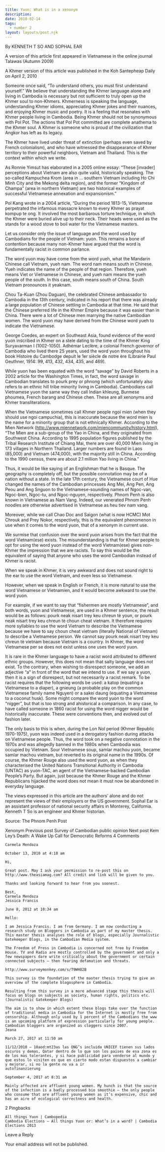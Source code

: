 ```yaml
---
title: Yuon: What is in a xenonym
description: 
date: 2010-02-14
tags:
  - number 2
layout: layouts/post.njk
---
```

By KENNETH T SO AND SOPHAL EAR

A version of this article first appeared in Vietnamese in the online journal Talawas (Autumn 2009)

A Khmer version of this article was published in the Koh Santepheap Daily on April 2,  2010

Someone once said, “To understand others, you must first understand yourself.” We believe that understanding the Khmer language alone and living in Cambodia is necessary but not sufficient to truly open up the Khmer soul to non-Khmers. Khmerness is speaking the language, understanding Khmer idioms, appreciating Khmer jokes and their nuances, and enjoying Khmer music and poetry. It is a feeling that resonates with Khmer people living in Cambodia. Being Khmer should not be synonymous with Pol Pot. The actions that Pol Pot committed are complete anathema to the Khmer soul. A Khmer is someone who is proud of the civilization that Angkor has left as its legacy.

The Khmer have lived under threat of extinction (perhaps even saved by French colonialism), and who have witnessed the disappearance of Khmer territory to their powerful neighbors, Vietnam and Thailand. This is the context within which we write.

As Ronnie Yimsut has elaborated in a 2005 online essay: “These [invader] perceptions about Vietnam are also quite valid, historically speaking. The so-called Kampuchea Krom (area in … southern Vietnam including Ho Chi Minh City and the Mekong delta region), and the former “Kingdom of Champa” (area in northern Vietnam) are two historical examples of successful Vietnamese annexation and expansionism.”

Pol Kang wrote in a 2004 article, “During the period 1813-15, Vietnamese perpetrated the infamous massacre known to every Khmer as prayat kompup te ong. It involved the most barbarous torture technique, in which the Khmer were buried alive up to their neck. Their heads were used as the stands for a wood stove to boil water for the Vietnamese masters.

Let us consider only the issue of language and the word used by Cambodians for the people of Vietnam: yuon. This remains a bone of contention because many non-Khmer have argued that the word is fundamentally racist in common parlance.

The word yuon may have come from the word yueh, what the Mandarin Chinese call Vietnam, yueh nam. The word nam means south in Chinese. Yueh indicates the name of the people of that region. Therefore, yueh means Viet or Vietnamese in Chinese, and yueh nam means the yueh people of the south. In this case, south means south of China. South Vietnam pronounces it yeaknam.

Chou Ta-Kuan (Zhou Daguan), the celebrated Chinese ambassador to Cambodia in the 13th century, indicated in his report that there was already a large population of Chinese settling in Cambodia at that time. He said that the Chinese preferred life in the Khmer Empire because it was easier than in China. There were a lot of Chinese men marrying the native Cambodian women. The word yuon may have derived from the Chinese word yueh to indicate the Vietnamese.

George Coedes, an expert on Southeast Asia, found evidence of the word yuon inscribed in Khmer on a stele dating to the time of the Khmer King Suryavarman I (1002-1050). Adhémar Leclère, a colonial French governor of Cambodia who lived there 25 years, used the word yuon throughout his book Histoire du Cambodge depuit le 1er siècle de notre ère (Librairie Paul Geuthner, 1914: 99, 413, 432, 434, 435, and 469).

While yuon has been equated with the word “savage” by David Roberts in a 2002 article for the Washington Times, in fact, the word savage in Cambodian translates to pourk prey or phnong (which unfortunately also refers to an ethnic hill tribe minority living in Cambodia). Cambodians call Vietnamese yuon the same way they call Indian khleung, Burmese phoumea, French barang and Chinese chen. These are all xenonyms and Khmer transliterations.

When the Vietnamese sometimes call Khmer people ngoi mien (when they should use ngoi campuchia), this is inaccurate because the word mien is the name for a minority group that is not ethnically Khmer. According to the Mien Network (http://www.miennetwork.com/miencommunity/history.html), “The Mien are a sub-group of the Yao in China, and they originated from Southwest China. According to 1995 population figures published by the Tribal Research Institute of Chiang Mai, there are over 40,000 Mien living in 173 villages in Northern Thailand. Larger numbers are found in Laos (85,000) and Vietnam (474,000), with the majority still in China. According to the 1990 census, there are about 2.1 million Yao living in China.”

Thus, it would be like saying of an Englishman that he is Basque. The geography is completely off, but the possible connotation may be of a nation without a state. In the late 17th century, the Vietnamese court of Hue changed the names of the Cambodian princesses Ang Mei, Ang Pen, Ang Peou and Ang Snguon to the Vietnamese-sounding names of Ngoc-van, Ngoc-bien, Ngoc-tu, and Ngoc-nguyen, respectively. Phnom Penh is also known in Vietnamese as Nam Vang. Indeed, our venerated Phnom Penh noodles are otherwise advertised in Vietnamese as heu tiev nam vang.

Moreover, while we call Chao Doc and Saigon (what is now HCMC) Mot Chrouk and Prey Nokor, respectively, this is the equivalent phenomenon in use when it comes to the word yuon, that of a xenonym in current use.

We surmise that confusion over the word yuon arises from the fact that the word Vietnam(ese) exists. The misunderstanding is that for Khmer people to opt for using the word yuon instead of the word Vietnam(ese) gives non-Khmer the impression that we are racists. To say this would be the equivalent of saying that anyone who uses the word Cambodian instead of Khmer is racist.

When we speak in Khmer, it is very awkward and does not sound right to the ear to use the word Vietnam, and even less so Vietnamese.

However, when we speak in English or French, it is more natural to use the word Vietnamese or Vietnamien, and it would become awkward to use the word yuon.

For example, if we want to say that “fishermen are mostly Vietnamese”, and both words, yuon and Vietnamese, are used in a Khmer sentence, the result would be as follows: pourk neak nisart trey keu chreun tè youn, or pourk neak nisart trey keu chreun tè choun cheat vietnam. It therefore requires more syllables to use the word Vietnam to describe the Vietnamese because we have to say choun cheat vietnam (literally National of Vietnam) to describe a Vietnamese person. We cannot say pourk neak nisart trey keu chreun tè vietnam because Vietnam is a country. In Khmer, the word Vietnamese per se does not exist unless one uses the word yuon.

It is rare in the Khmer language to have a racist word attributed to different ethnic groups. However, this does not mean that salty language does not exist. To the contrary, when wishing to disrespect someone, we add an adjective “a” in front of the word that we intend to use. If we say a yuon, then it is a sign of disrespect, but not necessarily a racist remark. To be racist requires that the following words be used: a katop (equating a Vietnamese to a diaper), a gnieung (a probable play on the common Vietnamese family name Nguyen) or a sakei daung (equating a Vietnamese to a coconut husk). Some might compare the word yuon to the word “nigger”, but that is too strong and ahistorical a comparison. In any case, to have called someone in 1860 racist for using the word nigger would be historically inaccurate. These were conventions then, and evolved out of fashion later.

The only basis to this is when, during the Lon Nol period (Khmer Republic 1970-1975), yuon was indeed used in a derogatory fashion during attacks on Vietnamese people. Thus, the word took on a negative connotation in the 1970s and was allegedly banned in the 1980s when Cambodia was occupied by Vietnam. Sour Vietnamese soup, samlar machou yuon, became samlar machou vietnam, but reverted to its original name in the 1990s. Of course, the Khmer Rouge also used the word yuon, as when they characterised the United Nations Transitional Authority in Cambodia (UNTAC) as yuon-TAC, an agent of the Vietnamese-backed Cambodian People’s Party. But again, just because the Khmer Rouge and the Khmer Republicans hijacked the word does not mean it must now be abandoned in everyday language.

The views expressed in this article are the authors’ alone and do not represent the views of their employers or the US government.
Sophal Ear is an assistant professor of national security affairs in Monterey, California. Kenneth T So is an engineer and Khmer historian.

Source:  The Phnom Penh Post

Xenonym
Previous post
Survey of Cambodian public opinion
Next post
Kem Ley’s Death: A Wake Up Call for Democratic Reforms
4 Comments

    Carmela Mendoza

    October 13, 2010 at 4:18 am

    Hi,

    Great post. May I ask your permission to re-post this on http://www.theasiamag.com? All credit and link will be given to you.

    Thanks and looking forward to hear from you soonest.

    Best,
    Carmela Mendoza
    Jessica Francis

    June 8, 2012 at 10:34 am

    Hello:

    I am Jessica Francis. I am from Germany. I am now conducting a research study on Bloggers in Cambodia as part of my master thesis. This master thesis analyses the role of blogs, especially Journalistic Gatekeeper Blogs, in the Cambodian Media system.

    The Freedom of Press in Cambodia is concerned not free by Freedom House. TV and Radio are mostly controlled by the government and only a few newspapers dare write critically about the government or certain connected subjects – then fearing defamation and threats.

    http://www.surveymonkey.com/s/T9WH82B

    This survey is the foundation of the master thesis trying to give an overview of the complete blogosphere in Cambodia.

    Resulting from this survey in a more advanced stage this thesis will focus on blogs on subjects as society, human rights, politics etc. (Journalistic Gatekeeper Blogs)

    The aim is to show in which extent these blogs take over the function of traditional media in Cambodia for the Internet is mostly free from censorship. Although only used by 1 percent of the Cambodians the www is an upcoming platform of expression particularly for young people. Cambodian bloggers are organized as cloggers since 2007.
    Jeana

    March 27, 2017 at 11:50 am

    11/12/2010 – 10aod:mt23as las ONG’s incluida UNICEF tienen sus lados oscuros y demas, Qatar dentro de lo que son los paises de esa zona es de los mas tolerantes, y si hace publicidad para venderse al mundo y que estos lo visiten es que en cierto modo estan dispuestos a cambiar y mejorar, si no la gente no va a ir
    autofinanzierung

    September 4, 2017 at 8:31 am

    Mainly affected are affluent young women. My hunch is that the source of the infection is a badly processed bio smoothie – the only people who consume that are affluent young women as it’s expensive, chic and has an aire of ecological correctness and health.

2 Pingbacks

    All things Yuon | Cambopedia
    Cambodia Elections – All things Yuon or: What’s in a word? | Cambodia Elections 2013

Leave a Reply

Your email address will not be published.


